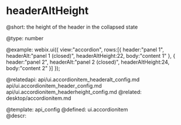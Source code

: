 headerAltHeight
=============


@short:
	the height of the header in the collapsed state

@type: number

@example:
webix.ui({ 
    view:"accordion",
    rows:[{
        header:"panel 1",
        headerAlt:"panel 1 (closed)",
        headerAltHeight:22,
        body:"content 1"
    },
    { 
        header:"panel 2",
        headerAlt:"panel 2 (closed)",
        headerAltHeight:24,
        body:"content 2"
    }]
});

@relatedapi:
    api/ui.accordionitem_headeralt_config.md
    api/ui.accordionitem_header_config.md
	api/ui.accordionitem_headerheight_config.md
@related: 
    desktop/accordionitem.md


@template:	api_config
@defined:	ui.accordionitem	
@descr:


